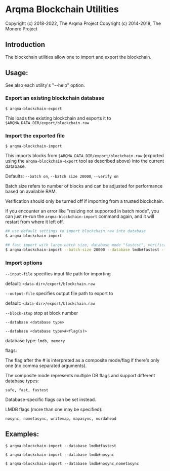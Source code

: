 # Arqma Blockchain Utilities

Copyright (c) 2018-2022, The Arqma Project
Copyright (c) 2014-2018, The Monero Project

## Introduction

The blockchain utilities allow one to import and export the blockchain.

## Usage:

See also each utility's "--help" option.

### Export an existing blockchain database

`$ arqma-blockchain-export`

This loads the existing blockchain and exports it to `$ARQMA_DATA_DIR/export/blockchain.raw`

### Import the exported file

`$ arqma-blockchain-import`

This imports blocks from `$ARQMA_DATA_DIR/export/blockchain.raw` (exported using the
`arqma-blockchain-export` tool as described above) into the current database.

Defaults: `--batch on`, `--batch size 20000`, `--verify on`

Batch size refers to number of blocks and can be adjusted for performance based on available RAM.

Verification should only be turned off if importing from a trusted blockchain.

If you encounter an error like "resizing not supported in batch mode", you can just re-run
the `arqma-blockchain-import` command again, and it will restart from where it left off.

```bash
## use default settings to import blockchain.raw into database
$ arqma-blockchain-import

## fast import with large batch size, database mode "fastest", verification off
$ arqma-blockchain-import --batch-size 20000 --database lmdb#fastest --verify off

```

### Import options

`--input-file`
specifies input file path for importing

default: `<data-dir>/export/blockchain.raw`

`--output-file`
specifies output file path to export to

default: `<data-dir>/export/blockchain.raw`

`--block-stop`
stop at block number

`--database <database type>`

`--database <database type>#<flag(s)>`

database type: `lmdb, memory`

flags:

The flag after the # is interpreted as a composite mode/flag if there's only
one (no comma separated arguments).

The composite mode represents multiple DB flags and support different database types:

`safe, fast, fastest`

Database-specific flags can be set instead.

LMDB flags (more than one may be specified):

`nosync, nometasync, writemap, mapasync, nordahead`

## Examples:

```
$ arqma-blockchain-import --database lmdb#fastest

$ arqma-blockchain-import --database lmdb#nosync

$ arqma-blockchain-import --database lmdb#nosync,nometasync
```
